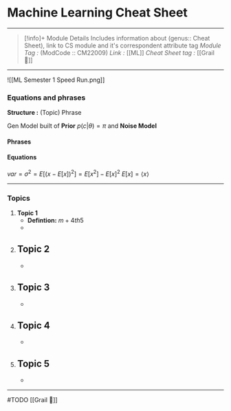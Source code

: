 # Machine Learning Cheat Sheet
---
> [!info]+ Module Details
> Includes information about (genus:: Cheat Sheet), link to CS module and it's correspondent attribute tag 
> *Module Tag :* (ModCode :: CM22009) 
> *Link :* [[ML]]
> *Cheat Sheet tag :* [[Grail 🩷]]
> 

---

![[ML Semester 1 Speed Run.png]]
### Equations and phrases
**Structure :** (Topic) Phrase

Gen Model built of **Prior** $p(c|\theta) = \pi$ and **Noise Model** 
#### Phrases

#### Equations

$var = \sigma^2 =  E[(x-E[x])^2] = E[x^2]-E[x]^2$
$E[x] = \langle x\rangle$ 

---
### Topics
1. **Topic 1**
    - **Defintion:** $m+4th5$
    - 
2. **Topic 2**
    - 
    - 
3. **Topic 3**
    - 
    - 
4. **Topic 4**
    - 
    - 
5. **Topic 5**
    - 
    - 

---
#TODO
[[Grail 🩷]]